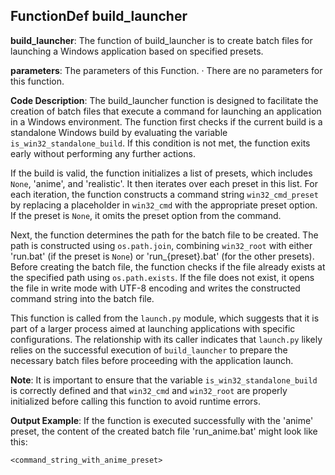 ## FunctionDef build_launcher
**build_launcher**: The function of build_launcher is to create batch files for launching a Windows application based on specified presets.

**parameters**: The parameters of this Function.
· There are no parameters for this function.

**Code Description**: The build_launcher function is designed to facilitate the creation of batch files that execute a command for launching an application in a Windows environment. The function first checks if the current build is a standalone Windows build by evaluating the variable `is_win32_standalone_build`. If this condition is not met, the function exits early without performing any further actions.

If the build is valid, the function initializes a list of presets, which includes `None`, 'anime', and 'realistic'. It then iterates over each preset in this list. For each iteration, the function constructs a command string `win32_cmd_preset` by replacing a placeholder in `win32_cmd` with the appropriate preset option. If the preset is `None`, it omits the preset option from the command.

Next, the function determines the path for the batch file to be created. The path is constructed using `os.path.join`, combining `win32_root` with either 'run.bat' (if the preset is `None`) or 'run_{preset}.bat' (for the other presets). Before creating the batch file, the function checks if the file already exists at the specified path using `os.path.exists`. If the file does not exist, it opens the file in write mode with UTF-8 encoding and writes the constructed command string into the batch file.

This function is called from the `launch.py` module, which suggests that it is part of a larger process aimed at launching applications with specific configurations. The relationship with its caller indicates that `launch.py` likely relies on the successful execution of `build_launcher` to prepare the necessary batch files before proceeding with the application launch.

**Note**: It is important to ensure that the variable `is_win32_standalone_build` is correctly defined and that `win32_cmd` and `win32_root` are properly initialized before calling this function to avoid runtime errors.

**Output Example**: If the function is executed successfully with the 'anime' preset, the content of the created batch file 'run_anime.bat' might look like this:
```
<command_string_with_anime_preset>
```
